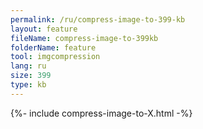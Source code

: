 ```yaml
---
permalink: /ru/compress-image-to-399-kb
layout: feature
fileName: compress-image-to-399kb
folderName: feature
tool: imgcompression
lang: ru
size: 399
type: kb
---
```


{%- include compress-image-to-X.html -%}
